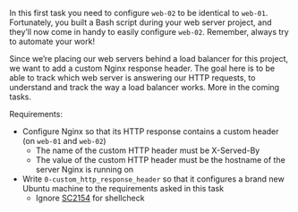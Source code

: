 In this first task you need to configure ```web-02``` to be identical to ```web-01```. Fortunately, you built a Bash script during your web server project, and they’ll now come in handy to easily configure ```web-02```. Remember, always try to automate your work!

Since we’re placing our web servers behind a load balancer for this project, we want to add a custom Nginx response header. The goal here is to be able to track which web server is answering our HTTP requests, to understand and track the way a load balancer works. More in the coming tasks.

Requirements:

- Configure Nginx so that its HTTP response contains a custom header (on ```web-01``` and ```web-02```)
	- The name of the custom HTTP header must be X-Served-By
	- The value of the custom HTTP header must be the hostname of the server Nginx is running on
- Write ```0-custom_http_response_header``` so that it configures a brand new Ubuntu machine to the requirements asked in this task
	- Ignore [SC2154](https://github.com/koalaman/shellcheck/wiki/SC2154) for shellcheck
